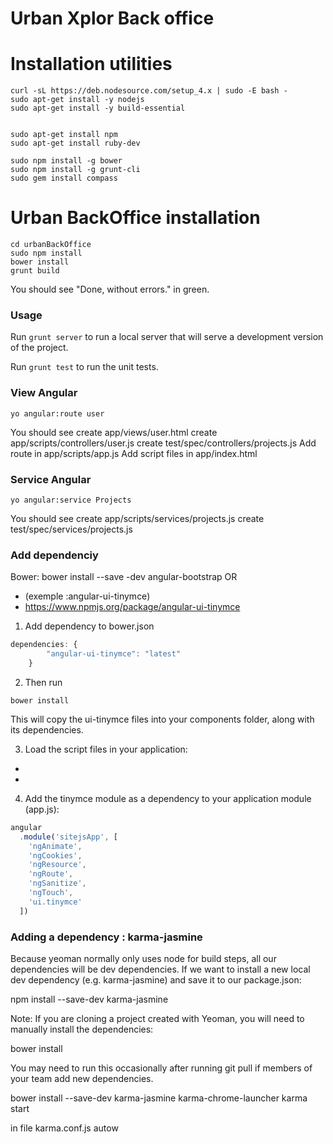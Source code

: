 # Urban Xplor Back office


# Installation utilities

```
curl -sL https://deb.nodesource.com/setup_4.x | sudo -E bash -
sudo apt-get install -y nodejs
sudo apt-get install -y build-essential


sudo apt-get install npm
sudo apt-get install ruby-dev

sudo npm install -g bower
sudo npm install -g grunt-cli
sudo gem install compass
```

# Urban BackOffice installation

```
cd urbanBackOffice
sudo npm install
bower install
grunt build
```

You should see "Done, without errors." in green.

### Usage

Run `grunt server` to run a local server that will serve a development version of the project.

Run `grunt test` to run the unit tests.

### View Angular

`yo angular:route user`

You should see
create app/views/user.html
create app/scripts/controllers/user.js
create test/spec/controllers/projects.js
Add route in app/scripts/app.js
Add script files in app/index.html

### Service Angular

`yo angular:service Projects`

You should see
create app/scripts/services/projects.js
create test/spec/services/projects.js

### Add dependenciy 

Bower: bower install --save -dev angular-bootstrap 
OR
* (exemple :angular-ui-tinymce)
* https://www.npmjs.org/package/angular-ui-tinymce


1. Add dependency to bower.json

```javascript
dependencies: {
		"angular-ui-tinymce": "latest"
	}
```
2. Then run

`bower install`

This will copy the ui-tinymce files into your components folder, along with its dependencies.

3. Load the script files in your application:

* <script src="bower_components/tinymce/tinymce.js"></script>
* <script src="bower_components/angular-ui-tinymce/src/tinymce.js"></script>

4. Add the tinymce module as a dependency to your application module (app.js):

```javascript
angular
  .module('sitejsApp', [
    'ngAnimate',
    'ngCookies',
    'ngResource',
    'ngRoute',
    'ngSanitize',
    'ngTouch',
    'ui.tinymce'
  ])
```


### Adding a dependency : karma-jasmine

Because yeoman normally only uses node for build steps, all our dependencies will be dev dependencies. If we want to install a new local dev dependency (e.g. karma-jasmine) and save it to our package.json:

npm install --save-dev karma-jasmine

Note: If you are cloning a project created with Yeoman, you will need to manually install the dependencies:

bower install

You may need to run this occasionally after running git pull if members of your team add new dependencies.

bower install --save-dev karma-jasmine karma-chrome-launcher
karma start

in file karma.conf.js
autow

